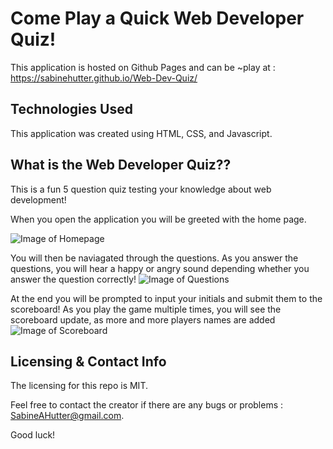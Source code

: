 

# Come Play a Quick Web Developer Quiz!

This application is hosted on Github Pages and can be ~play at : https://sabinehutter.github.io/Web-Dev-Quiz/

## Technologies Used 

This application was created using HTML, CSS, and Javascript. 

## What is the Web Developer Quiz??

This is a fun 5 question quiz testing your knowledge about web development! 

When you open the application you will be greeted with the home page.

![Image of Homepage](https://sabinehutter.github.io/Web-Dev-Quiz/Readme_Assets/Web-Dev-Quiz-Homepage.png)

You will then be naviagated through the questions. As you answer the questions, you will hear a happy or angry sound depending whether you answer the question correctly! 
![Image of Questions](https://sabinehutter.github.io/Web-Dev-Quiz/Readme_Assets/Web-Dev_Quiz-Questions.png)

At the end you will be prompted to input your initials and submit them to the scoreboard! As you play the game multiple times, you will see the scoreboard update, as more and more players names are added
![Image of Scoreboard](https://sabinehutter.github.io/Web-Dev-Quiz/Readme_Assets/Web-Dev-Quiz-Scoreboard.png)


## Licensing & Contact Info
The licensing for this repo is MIT. 

Feel free to contact the creator if there are any bugs or problems : SabineAHutter@gmail.com. 

Good luck!
